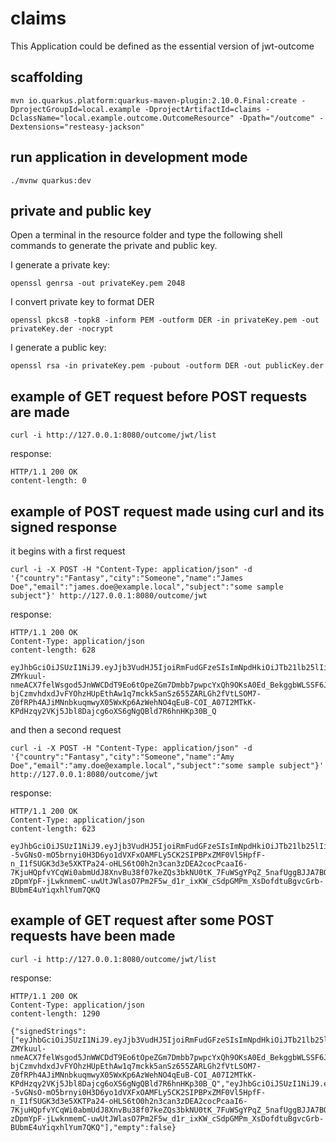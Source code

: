 # claims

This Application could be defined as the essential version of jwt-outcome

## scaffolding

```shell
mvn io.quarkus.platform:quarkus-maven-plugin:2.10.0.Final:create -DprojectGroupId=local.example -DprojectArtifactId=claims -DclassName="local.example.outcome.OutcomeResource" -Dpath="/outcome" -Dextensions="resteasy-jackson"
```

## run application in development mode

```shell
./mvnw quarkus:dev
```

## private and public key

Open a terminal in the resource folder and type the following shell commands to generate the private and public key.

I generate a private key:

```shell
openssl genrsa -out privateKey.pem 2048
```

I convert private key to format DER

```shell
openssl pkcs8 -topk8 -inform PEM -outform DER -in privateKey.pem -out privateKey.der -nocrypt
```

I generate a public key:

```shell
openssl rsa -in privateKey.pem -pubout -outform DER -out publicKey.der
```

## example of GET request before POST requests are made

```shell
curl -i http://127.0.0.1:8080/outcome/jwt/list
```

response:

```text
HTTP/1.1 200 OK
content-length: 0
```

## example of POST request made using curl and its signed response

it begins with a first request

```shell
curl -i -X POST -H "Content-Type: application/json" -d '{"country":"Fantasy","city":"Someone","name":"James Doe","email":"james.doe@example.local","subject":"some sample subject"}' http://127.0.0.1:8080/outcome/jwt
```

response:

```text
HTTP/1.1 200 OK
Content-Type: application/json
content-length: 628

eyJhbGciOiJSUzI1NiJ9.eyJjb3VudHJ5IjoiRmFudGFzeSIsImNpdHkiOiJTb21lb25lIiwibmFtZSI6IkphbWVzIERvZSIsImVtYWlsIjoiamFtZXMuZG9lQGV4YW1wbGUubG9jYWwiLCJzdWIiOiJzb21lIHNhbXBsZSBzdWJqZWN0IiwianRpIjoiYzQ0NzRlODctZjI0My00YTg5LWFhYWMtNWIzNTRiMTM4ODI0IiwiaWF0IjoxNjQ3MjQyMDQ5LCJleHAiOjE2NDcyNDM4NDl9.BJxiS5Bws9FuzkZ-ZMYkuul-nmeACX7felWsgod5JnWWCDdT9Eo6tOpeZGm7Dmbb7pwpcYxQh9OKsA0Ed_BekggbWLSSF6JDNtE_kmFtOfKhU2RpGGyI98VaedpWJLezvJ4k4hKLkZHcU2qwMghhvQZWwcmunGiSPNqPlr0Q_7rf43aMN0JDCrsV-bjCzmvhdxdJvFYOhzHUpEthAw1q7mckk5anSz655ZARLGh2fVtLSOM7-Z0fRPh4AJiMNnbkuqmwyX05WxKp6AzWehNO4qEuB-COI_A07I2MTkK-KPdHzqy2VKj5Jbl8Dajcg6oXS6gNgQBld7R6hnHKp30B_Q
```

and then a second request

```shell
curl -i -X POST -H "Content-Type: application/json" -d '{"country":"Fantasy","city":"Someone","name":"Amy Doe","email":"amy.doe@example.local","subject":"some sample subject"}' http://127.0.0.1:8080/outcome/jwt
```

response:

```text
HTTP/1.1 200 OK
Content-Type: application/json
content-length: 623

eyJhbGciOiJSUzI1NiJ9.eyJjb3VudHJ5IjoiRmFudGFzeSIsImNpdHkiOiJTb21lb25lIiwibmFtZSI6IkFteSBEb2UiLCJlbWFpbCI6ImFteS5kb2VAZXhhbXBsZS5sb2NhbCIsInN1YiI6InNvbWUgc2FtcGxlIHN1YmplY3QiLCJqdGkiOiIxNWMyY2RhZC1lMmFmLTQyZjYtOTc2Ny01ODBhNzI2NTFjYzIiLCJpYXQiOjE2NDcyNDIxMTQsImV4cCI6MTY0NzI0MzkxNH0.ErUlWiRHBm4v2XaSzPaPb18AlY1V36_JYkvO8vzUhtva77jnt6nsWnkM6ttBL--5vGNsO-mO5brnyi0H3D6yo1dVXFxOAMFLy5CK2SIPBPxZMF0Vl5HpfF-n_I1fSUGK3d3e5XKTPa24-oHLS6tO0h2n3can3zDEA2cocPcaaI6-7KjuHQpfvYCqWi0abmUdJ8XnvBu38f07keZQs3bkNU0tK_7FuWSgYPqZ_5nafUggBJJA7BOFWxGnPoT-zDpmYpF-jLwknmemC-uwUtJWlasO7Pm2F5w_d1r_ixKW_cSdpGMPm_XsDofdtuBgvcGrb-BUbmE4uYiqxhlYum7QKQ
```

## example of GET request after some POST requests have been made

```shell
curl -i http://127.0.0.1:8080/outcome/jwt/list
```

response:

```text
HTTP/1.1 200 OK
Content-Type: application/json
content-length: 1290

{"signedStrings":["eyJhbGciOiJSUzI1NiJ9.eyJjb3VudHJ5IjoiRmFudGFzeSIsImNpdHkiOiJTb21lb25lIiwibmFtZSI6IkphbWVzIERvZSIsImVtYWlsIjoiamFtZXMuZG9lQGV4YW1wbGUubG9jYWwiLCJzdWIiOiJzb21lIHNhbXBsZSBzdWJqZWN0IiwianRpIjoiYzQ0NzRlODctZjI0My00YTg5LWFhYWMtNWIzNTRiMTM4ODI0IiwiaWF0IjoxNjQ3MjQyMDQ5LCJleHAiOjE2NDcyNDM4NDl9.BJxiS5Bws9FuzkZ-ZMYkuul-nmeACX7felWsgod5JnWWCDdT9Eo6tOpeZGm7Dmbb7pwpcYxQh9OKsA0Ed_BekggbWLSSF6JDNtE_kmFtOfKhU2RpGGyI98VaedpWJLezvJ4k4hKLkZHcU2qwMghhvQZWwcmunGiSPNqPlr0Q_7rf43aMN0JDCrsV-bjCzmvhdxdJvFYOhzHUpEthAw1q7mckk5anSz655ZARLGh2fVtLSOM7-Z0fRPh4AJiMNnbkuqmwyX05WxKp6AzWehNO4qEuB-COI_A07I2MTkK-KPdHzqy2VKj5Jbl8Dajcg6oXS6gNgQBld7R6hnHKp30B_Q","eyJhbGciOiJSUzI1NiJ9.eyJjb3VudHJ5IjoiRmFudGFzeSIsImNpdHkiOiJTb21lb25lIiwibmFtZSI6IkFteSBEb2UiLCJlbWFpbCI6ImFteS5kb2VAZXhhbXBsZS5sb2NhbCIsInN1YiI6InNvbWUgc2FtcGxlIHN1YmplY3QiLCJqdGkiOiIxNWMyY2RhZC1lMmFmLTQyZjYtOTc2Ny01ODBhNzI2NTFjYzIiLCJpYXQiOjE2NDcyNDIxMTQsImV4cCI6MTY0NzI0MzkxNH0.ErUlWiRHBm4v2XaSzPaPb18AlY1V36_JYkvO8vzUhtva77jnt6nsWnkM6ttBL--5vGNsO-mO5brnyi0H3D6yo1dVXFxOAMFLy5CK2SIPBPxZMF0Vl5HpfF-n_I1fSUGK3d3e5XKTPa24-oHLS6tO0h2n3can3zDEA2cocPcaaI6-7KjuHQpfvYCqWi0abmUdJ8XnvBu38f07keZQs3bkNU0tK_7FuWSgYPqZ_5nafUggBJJA7BOFWxGnPoT-zDpmYpF-jLwknmemC-uwUtJWlasO7Pm2F5w_d1r_ixKW_cSdpGMPm_XsDofdtuBgvcGrb-BUbmE4uYiqxhlYum7QKQ"],"empty":false}
```
